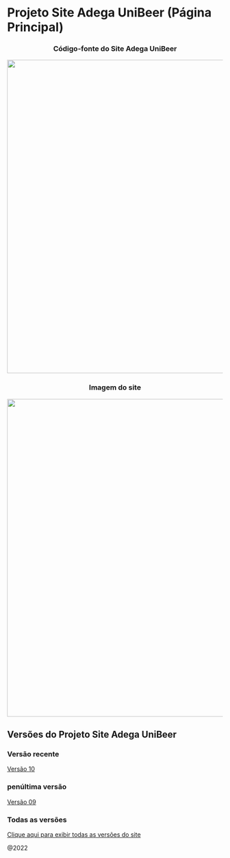# Projeto Site Adega UniBeer (Página Principal)

<div align="center">
<center>
<h3> Código-fonte do Site Adega UniBeer </h3>
</center>
<img src="https://scontent.fcgh22-1.fna.fbcdn.net/v/t39.30808-6/311135244_1416509995539447_4991401465132922560_n.jpg?_nc_cat=105&ccb=1-7&_nc_sid=730e14&_nc_ohc=8ZJBKPYjWTAAX8AeKYY&_nc_ht=scontent.fcgh22-1.fna&oh=00_AT_dJDyI7QfAryJH9IdoKFoLsI6UauRNOOEPw5gCF8JQ4A&oe=635DEA5E" width="730px" />
<br/>
<center>
 <h3> Imagem do site </h3>
</center>
<img src="https://scontent.fcgh22-1.fna.fbcdn.net/v/t39.30808-6/312716253_1435276753662771_6211523123687827375_n.jpg?_nc_cat=111&ccb=1-7&_nc_sid=730e14&_nc_ohc=D_Lsh3wSJIoAX9ylNt2&tn=kmuh0Oxsmyx9_u_G&_nc_ht=scontent.fcgh22-1.fna&oh=00_AfAf5EguMgPcn8Zgln9_EhAWZwkklrlOi3x7U0qLfZybzg&oe=63628AA7" width="740" /> 
</div>

## Versões do Projeto Site Adega UniBeer 

### Versão recente
[Versão 10](https://github.com/caiorodrigues2804/PROJETO_SITE_Adega_UniBeer/tree/v_10)

### penúltima versão
[Versão 09](https://github.com/caiorodrigues2804/PROJETO_SITE_Adega_UniBeer/tree/v_09)

### Todas as versões
[Clique aqui para exibir todas as versões do site](https://github.com/caiorodrigues2804/Projeto_Site_Adega_UniBeer/tree/versoes)<br/>

@2022




